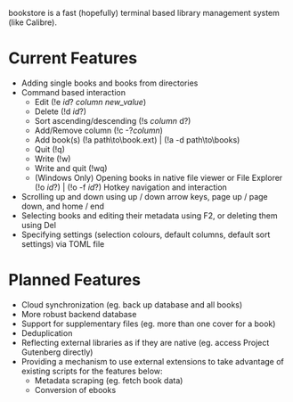 bookstore is a fast (hopefully) terminal based library management system (like Calibre).

# Current Features
- Adding single books and books from directories
- Command based interaction
  - Edit (!e *id*? *column* *new_value*)
  - Delete (!d *id*?)
  - Sort ascending/descending (!s *column* d?)
  - Add/Remove column (!c -?*column*)
  - Add book(s) (!a path\to\book.ext) | (!a -d path\to\books)
  - Quit (!q)
  - Write (!w)
  - Write and quit (!wq)
  - (Windows Only) Opening books in native file viewer or File Explorer (!o *id*?) | (!o -f *id*?)
Hotkey navigation and interaction
- Scrolling up and down using up / down arrow keys, page up / page down, and home / end
- Selecting books and editing their metadata using F2, or deleting them using Del
- Specifying settings (selection colours, default columns, default sort settings) via TOML file
 
# Planned Features
- Cloud synchronization (eg. back up database and all books)
- More robust backend database
- Support for supplementary files (eg. more than one cover for a book)
- Deduplication
- Reflecting external libraries as if they are native (eg. access Project Gutenberg directly)
- Providing a mechanism to use external extensions to take advantage of existing scripts for the features below:
  - Metadata scraping (eg. fetch book data)
  - Conversion of ebooks